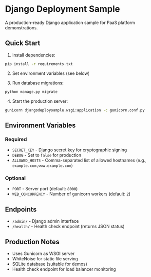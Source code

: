 # Django Deployment Sample

A production-ready Django application sample for PaaS platform demonstrations.

## Quick Start

1. Install dependencies:
```bash
pip install -r requirements.txt
```

2. Set environment variables (see below)

3. Run database migrations:
```bash
python manage.py migrate
```

4. Start the production server:
```bash
gunicorn djangodeploysample.wsgi:application -c gunicorn.conf.py
```

## Environment Variables

### Required
- `SECRET_KEY` - Django secret key for cryptographic signing
- `DEBUG` - Set to `false` for production
- `ALLOWED_HOSTS` - Comma-separated list of allowed hostnames (e.g., `example.com,www.example.com`)

### Optional
- `PORT` - Server port (default: `8000`)
- `WEB_CONCURRENCY` - Number of gunicorn workers (default: `2`)

## Endpoints

- `/admin/` - Django admin interface
- `/health/` - Health check endpoint (returns JSON status)

## Production Notes

- Uses Gunicorn as WSGI server
- WhiteNoise for static file serving
- SQLite database (suitable for demos)
- Health check endpoint for load balancer monitoring